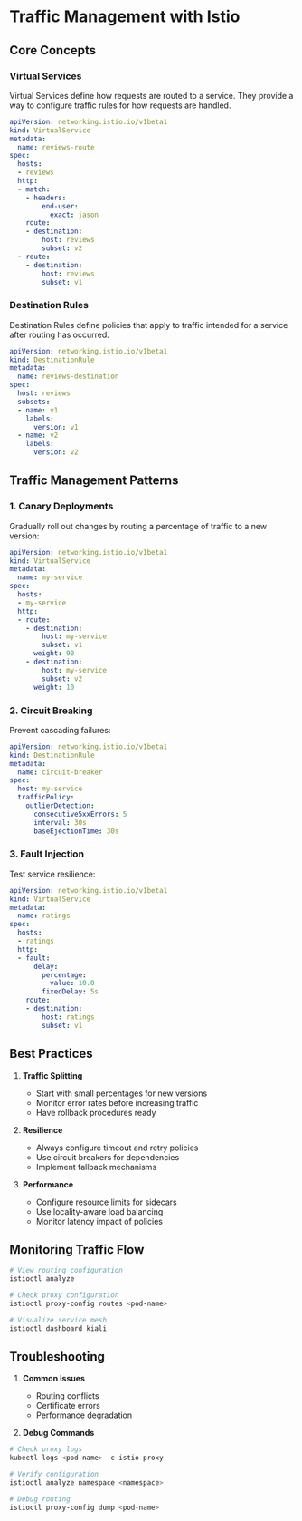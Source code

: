 # Traffic Management with Istio

## Core Concepts

### Virtual Services
Virtual Services define how requests are routed to a service. They provide a way to configure traffic rules for how requests are handled.

```yaml
apiVersion: networking.istio.io/v1beta1
kind: VirtualService
metadata:
  name: reviews-route
spec:
  hosts:
  - reviews
  http:
  - match:
    - headers:
        end-user:
          exact: jason
    route:
    - destination:
        host: reviews
        subset: v2
  - route:
    - destination:
        host: reviews
        subset: v1
```

### Destination Rules
Destination Rules define policies that apply to traffic intended for a service after routing has occurred.

```yaml
apiVersion: networking.istio.io/v1beta1
kind: DestinationRule
metadata:
  name: reviews-destination
spec:
  host: reviews
  subsets:
  - name: v1
    labels:
      version: v1
  - name: v2
    labels:
      version: v2
```

## Traffic Management Patterns

### 1. Canary Deployments
Gradually roll out changes by routing a percentage of traffic to a new version:

```yaml
apiVersion: networking.istio.io/v1beta1
kind: VirtualService
metadata:
  name: my-service
spec:
  hosts:
  - my-service
  http:
  - route:
    - destination:
        host: my-service
        subset: v1
      weight: 90
    - destination:
        host: my-service
        subset: v2
      weight: 10
```

### 2. Circuit Breaking
Prevent cascading failures:

```yaml
apiVersion: networking.istio.io/v1beta1
kind: DestinationRule
metadata:
  name: circuit-breaker
spec:
  host: my-service
  trafficPolicy:
    outlierDetection:
      consecutive5xxErrors: 5
      interval: 30s
      baseEjectionTime: 30s
```

### 3. Fault Injection
Test service resilience:

```yaml
apiVersion: networking.istio.io/v1beta1
kind: VirtualService
metadata:
  name: ratings
spec:
  hosts:
  - ratings
  http:
  - fault:
      delay:
        percentage:
          value: 10.0
        fixedDelay: 5s
    route:
    - destination:
        host: ratings
        subset: v1
```

## Best Practices

1. **Traffic Splitting**
   - Start with small percentages for new versions
   - Monitor error rates before increasing traffic
   - Have rollback procedures ready

2. **Resilience**
   - Always configure timeout and retry policies
   - Use circuit breakers for dependencies
   - Implement fallback mechanisms

3. **Performance**
   - Configure resource limits for sidecars
   - Use locality-aware load balancing
   - Monitor latency impact of policies

## Monitoring Traffic Flow

```bash
# View routing configuration
istioctl analyze

# Check proxy configuration
istioctl proxy-config routes <pod-name>

# Visualize service mesh
istioctl dashboard kiali
```

## Troubleshooting

1. **Common Issues**
   - Routing conflicts
   - Certificate errors
   - Performance degradation

2. **Debug Commands**
```bash
# Check proxy logs
kubectl logs <pod-name> -c istio-proxy

# Verify configuration
istioctl analyze namespace <namespace>

# Debug routing
istioctl proxy-config dump <pod-name>
```